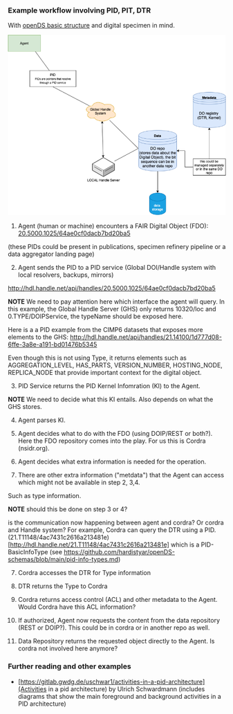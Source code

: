 ### Example workflow involving PID, PIT, DTR

With [openDS basic structure](https://github.com/hardistyar/openDS-schemas/blob/main/basic-structure.md) and digital specimen in mind. 

![workflow](PID-workflow.png)

1. Agent (human or machine) encounters a FAIR Digital Object (FDO): 
[20.5000.1025/64ae0cf0dacb7bd20ba5](http://hdl.handle.net/api/handles/20.5000.1025/64ae0cf0dacb7bd20ba5) 

(these PIDs could be present in publications, specimen refinery pipeline or a data aggregator landing page) 

2. Agent sends the PID to a PID service (Global DOI/Handle system with local resolvers, backups, mirrors)

http://hdl.handle.net/api/handles/20.5000.1025/64ae0cf0dacb7bd20ba5

**NOTE** We need to pay attention here which interface the agent will query. In this example, the Global Handle Server (GHS)
only returns 10320/loc and 0.TYPE/DOIPService, the typeName should be exposed here. 

Here is a a PID example from the CIMP6 datasets that exposes more elements to the GHS: 
http://hdl.handle.net/api/handles/21.14100/1d777d08-6ffe-3a8e-a191-bd01476b5345

Even though this is not using Type, it returns elements such as AGGREGATION_LEVEL, HAS_PARTS, VERSION_NUMBER, HOSTING_NODE, REPLICA_NODE that provide important context for the digital object. 


3. PID Service returns the PID Kernel Infomration (KI) to the Agent. 

**NOTE** We need to decide what this KI entails. Also depends on what the GHS stores. 

4. Agent parses KI. 

5. Agent decides what to do with the FDO (using DOIP/REST or both?). Here the FDO repository comes into the play. For us this is Cordra (nsidr.org). 

6. Agent decides what extra information is needed for the operation. 

7. There are other extra information ("metdata") that the Agent can access which might not be available in step 2, 3,4. 

Such as type information. 

**NOTE** should this be done on step 3 or 4? 

is the communication now happening between agent and cordra? Or cordra and Handle system? 
For example, Cordra can query the DTR using a PID. (21.T11148/4ac7431c2616a213481e)[http://hdl.handle.net/21.T11148/4ac7431c2616a213481e] which is a PID-BasicInfoType 
(see https://github.com/hardistyar/openDS-schemas/blob/main/pid-info-types.md) 

7. Cordra accesses the DTR for Type information 

8. DTR returns the Type to Cordra

9. Cordra returns access control (ACL) and other metadata to the Agent. Would Cordra have this ACL information? 

10. If authorized, Agent now requests the content from the data repository (REST or DOIP?). This could be in cordra or in another repo as well. 

11. Data Repository returns the requested object directly to the Agent. Is cordra not involved here anymore? 


### Further reading and other examples 

- [https://gitlab.gwdg.de/uschwar1/activities-in-a-pid-architecture](Activities in a pid architecture) by Ulrich Schwardmann (includes diagrams that show the main foreground and background activities in a PID architecture)

